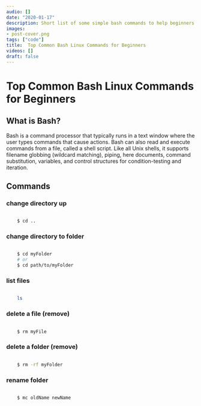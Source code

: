 ```yaml
---
audio: []
date: "2020-01-17"
description: Short list of some simple bash commands to help beginners navigate a Unix and Unix-like environment
images:
- post-cover.png
tags: ["code"]
title:  Top Common Bash Linux Commands for Beginners
videos: []
draft: false
---
```


# Top Common Bash Linux Commands for Beginners


## What is Bash?

Bash is a command processor that typically runs in a text window where the user types commands that cause actions. Bash can also read and execute commands from a file, called a shell script. Like all Unix shells, it supports filename globbing (wildcard matching), piping, here documents, command substitution, variables, and control structures for condition-testing and iteration.

## Commands

### change directory up

```bash

    $ cd ..

```

### change directory to folder

```bash

    $ cd myFolder
    # or
    $ cd path/to/myFolder

```

### list files
```bash

    ls

```

### delete a file (remove)
```bash

    $ rm myFile

```

### delete a folder (remove)
```bash

    $ rm -rf myFolder

```

### rename folder
```bash

    $ mc oldName newName

```
